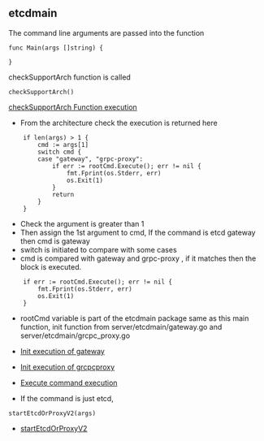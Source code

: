 ## etcdmain

The command line arguments are passed into the function

```
func Main(args []string) {

}
```

checkSupportArch function is called

```
checkSupportArch()
```
[checkSupportArch Function execution](../sub_executions/checkSupportArch.md)

- From the architecture check the execution is returned here

```
	if len(args) > 1 {
		cmd := args[1]
		switch cmd {
		case "gateway", "grpc-proxy":
			if err := rootCmd.Execute(); err != nil {
				fmt.Fprint(os.Stderr, err)
				os.Exit(1)
			}
			return
		}
	}
```

- Check the argument is greater than 1
- Then assign the 1st argument to cmd, If the command is etcd gateway then cmd is gateway
- switch is initiated to compare with some cases
- cmd is compared with gateway and grpc-proxy , if it matches then the block is executed.

```
	if err := rootCmd.Execute(); err != nil {
		fmt.Fprint(os.Stderr, err)
		os.Exit(1)
	}
```

- rootCmd variable is part of the etcdmain package same as this main function, init function from server/etcdmain/gateway.go and server/etcdmain/grcpc_proxy.go

- [Init execution of gateway](../main/gateway.md)
- [Init execution of grcpcproxy](../main/grpc_proxy.md)
- [Execute command execution](../main/Execute.md)



- If the command is just etcd,

```
startEtcdOrProxyV2(args)
```

- [startEtcdOrProxyV2](../sub_executions/startEtcdOrProxyV2.md)

